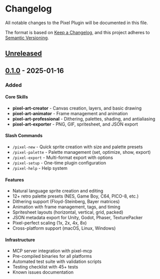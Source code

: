 # Changelog

All notable changes to the Pixel Plugin will be documented in this file.

The format is based on [Keep a Changelog](https://keepachangelog.com/en/1.0.0/),
and this project adheres to [Semantic Versioning](https://semver.org/spec/v2.0.0.html).

## [Unreleased]

## [0.1.0] - 2025-01-16

### Added

#### Core Skills
- **pixel-art-creator** - Canvas creation, layers, and basic drawing
- **pixel-art-animator** - Frame management and animation
- **pixel-art-professional** - Dithering, palettes, shading, and antialiasing
- **pixel-art-exporter** - PNG, GIF, spritesheet, and JSON export

#### Slash Commands
- `/pixel-new` - Quick sprite creation with size and palette presets
- `/pixel-palette` - Palette management (set, optimize, show, export)
- `/pixel-export` - Multi-format export with options
- `/pixel-setup` - One-time plugin configuration
- `/pixel-help` - Help system

#### Features
- Natural language sprite creation and editing
- 12+ retro palette presets (NES, Game Boy, C64, PICO-8, etc.)
- Dithering support (Floyd-Steinberg, Bayer matrices)
- Animation with frame management, tags, and timing
- Spritesheet layouts (horizontal, vertical, grid, packed)
- JSON metadata export for Unity, Godot, Phaser, TexturePacker
- Pixel-perfect scaling (1x, 2x, 4x, 8x)
- Cross-platform support (macOS, Linux, Windows)

#### Infrastructure
- MCP server integration with pixel-mcp
- Pre-compiled binaries for all platforms
- Automated test suite with validation scripts
- Testing checklist with 45+ tests
- Known issues documentation

[Unreleased]: https://github.com/willibrandon/pixel-plugin/compare/v0.1.0...HEAD
[0.1.0]: https://github.com/willibrandon/pixel-plugin/releases/tag/v0.1.0
